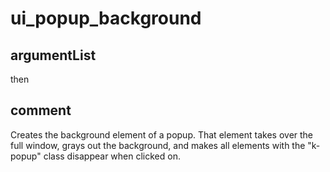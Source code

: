 # ui_popup_background
## argumentList
then
## comment
Creates the background element of a popup. That element takes over the full window, grays out the background, and makes all elements with the "k-popup" class disappear when clicked on.